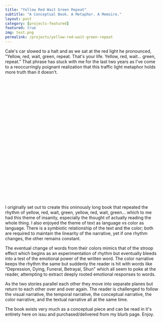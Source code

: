 ```yaml
---
title: "Yellow Red Wait Green Repeat"
subtitle: "A Conceptual Book. A Metaphor. A Memoire."
layout: post
category: [projects-featured]
featured: true
img: test.png
permalink: /projects/yellow-red-wait-green-repeat
---
```


Cale's car slowed to a halt and as we sat at the red light he pronounced, "Yellow, red, wait, green, repeat. That's your life. Yellow, red, wait... green, repeat." That phrase has stuck with me for the last two years as I've come to a reoccurringly poignant realization that this traffic light metaphor holds more truth than it doesn't.


<div data-configid="11639806/33014136" style="width:100%; height:394px;" class="issuuembed"></div><script type="text/javascript" src="//e.issuu.com/embed.js" async="true"></script>


I originally set out to create this ominously long book that repeated the rhythm of yellow, red, wait, green, yellow, red, wait, green... which to me had this theme of insanity, especially the thought of actually reading the whole thing. I also enjoyed the theme of text as language vs color as language. There is a symbiotic relationship of the text and the color; both are required to maintain the linearity of the narrative, yet if one rhythm changes, the other remains constant. 

The eventual change of words from their colors mimics that of the stroop effect which begins as an experimentation of rhythm but eventually bleeds into a test of the emotional power of the written word. The color narrative keeps the rhythm the same but suddenly the reader is hit with words like "Depression, Dying, Funeral, Betrayal, Shun" which all seem to poke at the reader, attempting to extract deeply rooted emotional responses to words.

As the two stories parallel each other they move into separate planes but return to each other over and over again. The reader is challenged to follow the visual narrative, the temporal narrative, the conceptual narrative, the color narrative, and the textual narrative all at the same time.

The book exists very much as a conceptual piece and can be read in it's entirety here on issu and purchased/delivered from my blurb page. Enjoy.


